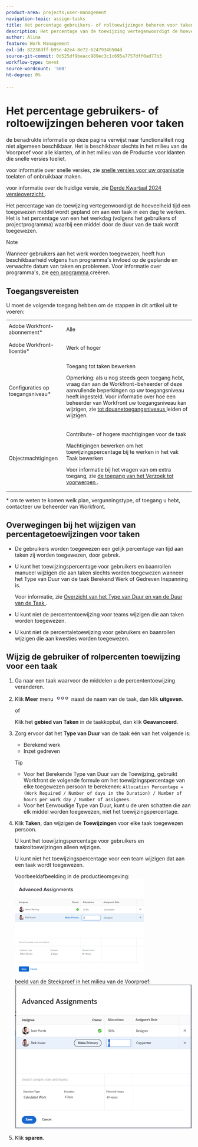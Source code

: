 ```yaml
---
product-area: projects;user-management
navigation-topic: assign-tasks
title: Het percentage gebruikers- of roltoewijzingen beheren voor taken
description: Het percentage van de toewijzing vertegenwoordigt de hoeveelheid tijd een toegewezen middel wordt gepland om aan een taak in een dag te werken. Het is het percentage van een het werkdag (volgens het gebruikers of projectprogramma) waarbij een middel door de duur van de taak wordt toegewezen.
author: Alina
feature: Work Management
exl-id: 82238dff-b95e-42e4-8e72-6247934b504d
source-git-commit: 0d525df9beacc989ec3c1c695a7757dff0ad77b3
workflow-type: tm+mt
source-wordcount: '560'
ht-degree: 0%

---
```


# Het percentage gebruikers- of roltoewijzingen beheren voor taken

<span class="preview"> de benadrukte informatie op deze pagina verwijst naar functionaliteit nog niet algemeen beschikbaar. Het is beschikbaar slechts in het milieu van de Voorproef voor alle klanten, of in het milieu van de Productie voor klanten die snelle versies toeliet.</span>

<span class="preview"> voor informatie over snelle versies, zie [ snelle versies voor uw organisatie ](/help/quicksilver/administration-and-setup/set-up-workfront/configure-system-defaults/enable-fast-release-process.md) toelaten of onbruikbaar maken.</span>

<span class="preview"> voor informatie over de huidige versie, zie [ Derde Kwartaal 2024 versieoverzicht ](/help/quicksilver/product-announcements/product-releases/24-q3-release-activity/24-q3-release-overview.md).</span>

Het percentage van de toewijzing vertegenwoordigt de hoeveelheid tijd een toegewezen middel wordt gepland om aan een taak in een dag te werken. Het is het percentage van een het werkdag (volgens het gebruikers of projectprogramma) waarbij een middel door de duur van de taak wordt toegewezen.

>[!NOTE]
>
>Wanneer gebruikers aan het werk worden toegewezen, heeft hun beschikbaarheid volgens hun programma&#39;s invloed op de geplande en verwachte datum van taken en problemen. Voor informatie over programma&#39;s, zie [ een programma ](../../../administration-and-setup/set-up-workfront/configure-timesheets-schedules/create-schedules.md) creëren.

## Toegangsvereisten

U moet de volgende toegang hebben om de stappen in dit artikel uit te voeren:

<table style="table-layout:auto"> 
 <col> 
 <col> 
 <tbody> 
  <tr> 
   <td role="rowheader">Adobe Workfront-abonnement*</td> 
   <td> <p>Alle</p> </td> 
  </tr> 
  <tr> 
   <td role="rowheader">Adobe Workfront-licentie*</td> 
   <td> <p>Werk of hoger</p> </td> 
  </tr> 
  <tr> 
   <td role="rowheader">Configuraties op toegangsniveau*</td> 
   <td> <p>Toegang tot taken bewerken</p> <p>Opmerking: als u nog steeds geen toegang hebt, vraag dan aan de Workfront-beheerder of deze aanvullende beperkingen op uw toegangsniveau heeft ingesteld. Voor informatie over hoe een beheerder van Workfront uw toegangsniveau kan wijzigen, zie <a href="../../../administration-and-setup/add-users/configure-and-grant-access/create-modify-access-levels.md" class="MCXref xref"> tot douanetoegangsniveaus </a> leiden of wijzigen.</p> </td> 
  </tr> 
  <tr> 
   <td role="rowheader">Objectmachtigingen</td> 
   <td> <p>Contribute- of hogere machtigingen voor de taak</p> <p>Machtigingen bewerken om het toewijzingspercentage bij te werken in het vak Taak bewerken</p> <p>Voor informatie bij het vragen van om extra toegang, zie <a href="../../../workfront-basics/grant-and-request-access-to-objects/request-access.md" class="MCXref xref"> de toegang van het Verzoek tot voorwerpen </a>.</p> </td> 
  </tr> 
 </tbody> 
</table>

&#42; om te weten te komen welk plan, vergunningstype, of toegang u hebt, contacteer uw beheerder van Workfront.

## Overwegingen bij het wijzigen van percentagetoewijzingen voor taken

* De gebruikers worden toegewezen een gelijk percentage van tijd aan taken zij worden toegewezen, door gebrek.
* U kunt het toewijzingspercentage voor gebruikers en baanrollen manueel wijzigen die aan taken slechts worden toegewezen wanneer het Type van Duur van de taak Berekend Werk of Gedreven Inspanning is.

  Voor informatie, zie [ Overzicht van het Type van Duur en van de Duur van de Taak ](../../../manage-work/tasks/taskdurtn/task-duration-and-duration-type.md).

* U kunt niet de percententoewijzing voor teams wijzigen die aan taken worden toegewezen.
* U kunt niet de percentaletoewijzing voor gebruikers en baanrollen wijzigen die aan kwesties worden toegewezen.

## Wijzig de gebruiker of rolpercenten toewijzing voor een taak

1. Ga naar een taak waarvoor de middelen u de percententoewijzing veranderen.
1. Klik **Meer** menu ![](assets/qs-more-icon-on-an-object.png) naast de naam van de taak, dan klik **uitgeven**.

   of

   Klik het **gebied van Taken** in de taakkopbal, dan klik **Geavanceerd**.

1. Zorg ervoor dat het **Type van Duur** van de taak één van het volgende is:

   * Berekend werk
   * Inzet gedreven

   >[!TIP]
   >
   >* Voor het Berekende Type van Duur van de Toewijzing, gebruikt Workfront de volgende formule om het toewijzingspercentage van elke toegewezen persoon te berekenen: `Allocation Percentage = (Work Required / Number of days in the Duration) / Number of hours per work day / Number of assignees`.
   >* Voor het Eenvoudige Type van Duur, kunt u de uren schatten die aan elk middel worden toegewezen, niet het toewijzingspercentage.

1. Klik **Taken**, dan wijzigen de **Toewijzingen** voor elke taak toegewezen persoon.

   U kunt het toewijzingspercentage voor gebruikers en taakroltoewijzingen alleen wijzigen.

   U kunt niet het toewijzingspercentage voor een team wijzigen dat aan een taak wordt toegewezen.

   Voorbeeldafbeelding in de productieomgeving:
   ![](assets/qs-advanced-assignments-box-with-duration-type-and-duration-350x251.png)

   <span class="preview"> beeld van de Steekproef in het milieu van de Voorproef:</span>
   ![ wijzigen toewijzingspercentage ](assets/advanced-assignments-allocation-percentage.png)

1. Klik **sparen**.
